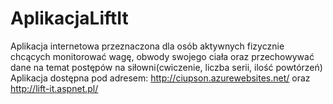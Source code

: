 # AplikacjaLiftIt
Aplikacja internetowa przeznaczona dla osób aktywnych fizycznie chcących monitorować wagę, obwody swojego ciała oraz przechowywać dane na temat postępów na siłowni(cwiczenie, liczba serii, ilość powtórzeń)  Aplikacja dostępna pod adresem: http://ciupson.azurewebsites.net/ oraz http://lift-it.aspnet.pl/
